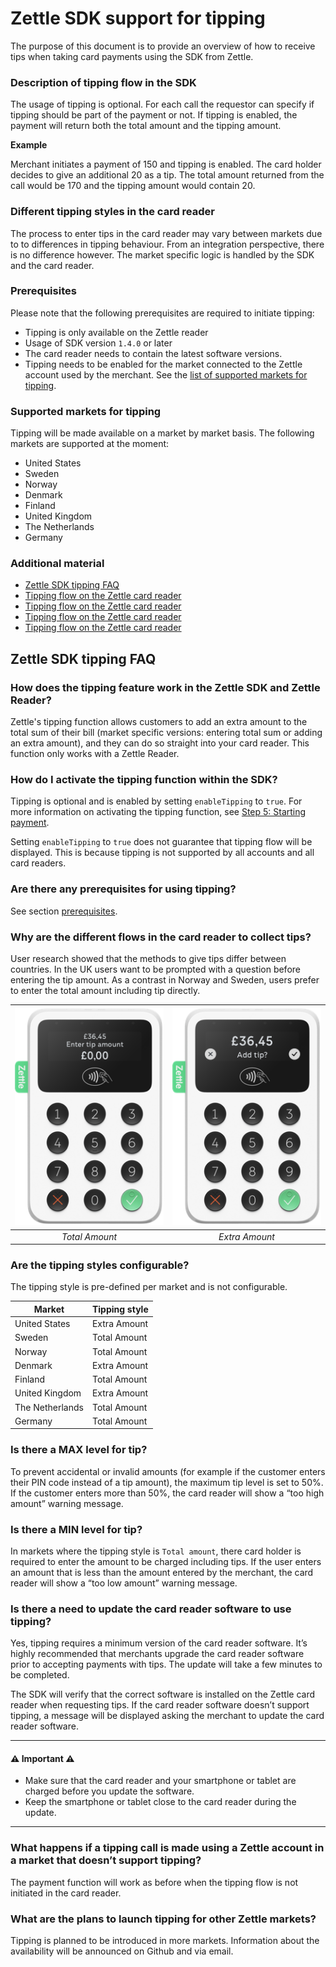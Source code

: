 # Zettle SDK support for tipping
The purpose of this document is to provide an overview of how to receive tips when taking card payments using the SDK from Zettle.

### Description of tipping flow in the SDK
The usage of tipping is optional. For each call the requestor can specify if tipping should be part of the payment or not. If tipping is enabled, the payment will return both the total amount and the tipping amount.

**Example** 

Merchant initiates a payment of 150 and tipping is enabled. The card holder decides to give an additional 20 as a tip. The total amount returned from the call would be 170 and the tipping amount would contain 20.

### Different tipping styles in the card reader
The process to enter tips in the card reader may vary between markets due to to differences in tipping behaviour. From an integration perspective, there is no difference however. The market specific logic is handled by the SDK and the card reader.

### Prerequisites
Please note that the following prerequisites are required to initiate tipping:

- Tipping is only available on the Zettle reader
- Usage of SDK version `1.4.0` or later
- The card reader needs to contain the latest software versions.
- Tipping needs to be enabled for the market connected to the Zettle account used by the merchant. See the [list of supported markets for tipping](#supported-markets-for-tipping).

### Supported markets for tipping
Tipping will be made available on a market by market basis. The following markets are supported at the moment:

- United States
- Sweden
- Norway
- Denmark
- Finland
- United Kingdom
- The Netherlands
- Germany

### Additional material

- [Zettle SDK tipping FAQ](#zettle-sdk-tipping-faq)
- [Tipping flow on the Zettle card reader](Tipping_flow_on_the_Zettle_card_reader)
- [Tipping flow on the Zettle card reader](/sdk-android/Documentation/Tipping_flow_on_the_Zettle_card_reader)
- [Tipping flow on the Zettle card reader](/Documentation/Tipping_flow_on_the_Zettle_card_reader)
- [Tipping flow on the Zettle card reader](https://github.com/iZettle/sdk-android/blob/update-tipping/Documentation/Tipping_flow_on_the_Zettle_card_reader)

## Zettle SDK tipping FAQ

### How does the tipping feature work in the Zettle SDK and Zettle Reader?

Zettle's tipping function allows customers to add an extra amount to the total sum of their bill (market specific versions: entering total sum or adding an extra amount), and they can do so straight into your card reader. This function only works with a Zettle Reader.

### How do I activate the tipping function within the SDK?
Tipping is optional and is enabled by setting `enableTipping` to `true`. For more information on activating the tipping function, see [Step 5: Starting payment](../../README.md#step-5-starting-payment).

Setting `enableTipping` to `true` does not guarantee that tipping flow will be displayed. This is because tipping is not supported by all accounts and all card readers.

### Are there any prerequisites for using tipping?
See section [prerequisites](#prerequisites).

### Why are the different flows in the card reader to collect tips?
User research showed that the methods to give tips differ between countries. In the UK users want to be prompted with a question before entering the tip amount. As a contrast in Norway and Sweden, users prefer to enter the total amount including tip directly.

 ![alt text][reader_front_total] | ![alt text][reader_front_extra] 
 :------: | :------: 
  *Total Amount* | *Extra Amount* 

### Are the tipping styles configurable?
The tipping style is pre-defined per market and is not configurable.

| Market | Tipping style |
| ------ | ------ |
| United States | Extra Amount |
| Sweden | Total Amount |
| Norway | Total Amount |
| Denmark | Extra Amount |
| Finland | Total Amount |
| United Kingdom | Extra Amount |
| The Netherlands | Total Amount |
| Germany | Total Amount |

### Is there a MAX level for tip?
To prevent accidental or invalid amounts (for example if the customer enters their PIN code instead of a tip amount), the maximum tip level is set to 50%. If the customer enters more than 50%, the card reader will show a “too high amount” warning message.

### Is there a MIN level for tip?
In markets where the tipping style is `Total amount`, there card holder is required to enter the amount to be charged including tips. If the user enters an amount that is less than the amount entered by the merchant, the card reader will show a “too low amount” warning message.

### Is there a need to update the card reader software to use tipping?
Yes, tipping requires a minimum version of the card reader software. It’s highly recommended that merchants upgrade the card reader software prior to accepting payments with tips. The update will take a few minutes to be completed.

The SDK will verify that the correct software is installed on the Zettle card reader when requesting tips. If the card reader software doesn’t support tipping, a message will be displayed asking the merchant to update the card reader software.

---
#### ⚠️ Important ⚠️
- Make sure that the card reader and your smartphone or tablet are charged before you update the software.
- Keep the smartphone or tablet close to the card reader during the update.
---

### What happens if a tipping call is made using a Zettle account in a market that doesn’t support tipping?
The payment function will work as before when the tipping flow is not initiated in the card reader.

### What are the plans to launch tipping for other Zettle markets?
Tipping is planned to be introduced in more markets. Information about the availability will be announced on Github and via email.

[reader_front_total]: images/iZ_Reader_Front_blue_TOTAL-AMOUNT_flow.png "Total Amount"
[reader_front_extra]: images/iZ_Reader_Front_blue_EXTRA-AMOUNT_flow.png "Extra Amount"